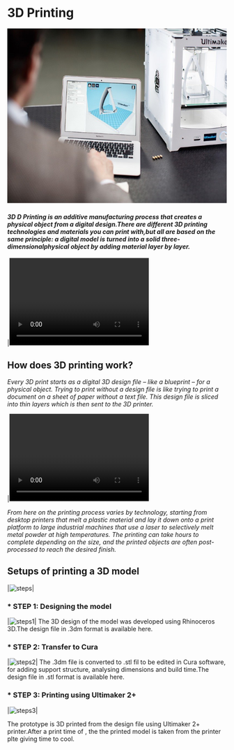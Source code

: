 #                                                     3D Printing
<img src="Ultimaker-2-Plus-Cura.jpg" height="400" width="1000" >   
    
#### _3D D Printing is an additive manufacturing process that creates a physical object from a digital design.There are different 3D printing technologies and materials you can print with,but all are based on the same principle: a digital model is turned into a solid three-dimensionalphysical object by adding material layer by layer._

|<video src="hero_loop_alpha.webm"  width="320" height="200" controls preload> | 
    
    
 ##  How does 3D printing work?

   _Every 3D print starts as a digital 3D design file – like a blueprint – for a physical object. Trying to print without a design file is like trying to print a document on a sheet of paper without a text file. This design file is sliced into thin layers which is then sent to the 3D printer._
   
|<video src="teleport-animation.webm"  width="320" height="200" controls preload>|


   _From here on the printing process varies by technology, starting from desktop printers that melt a plastic material and lay it down onto a print platform to large industrial machines that use a laser to selectively melt metal powder at high temperatures. The printing can take hours to complete depending on the size, and the printed objects are often post-processed to reach the desired finish._




## Setups of printing a 3D model
   
   
   |![steps](http://fabacademy.org/archives/2014/students/vallejo.juanes/images/w5shoesoffseuqence2.jpg)|
   
###   * STEP 1: Designing the model
|![steps1](https://i.ytimg.com/vi/CRczt7K7QhU/maxresdefault.jpg)|
  The 3D design of the model was developed using Rhinoceros 3D.The design file in .3dm format is available here.
      
      
###   * STEP 2: Transfer to Cura
|![steps2](http://www.desktop3dprinter.com/user/news/thumbnails/Cura%2015.06%20screenshot.png)|
  The .3dm file is converted to .stl fil to be edited in Cura software, for adding support structure, 
   analysing dimensions and build time.The design file in .stl format is available here.
     
     
###   * STEP 3: Printing using Ultimaker 2+
|![steps3](https://amassis.files.wordpress.com/2013/09/ultimaker2.jpg)|

The prototype is 3D printed from the design file using Ultimaker 2+ printer.After a print time of , the the printed model is taken from the printer plte giving time to cool.
